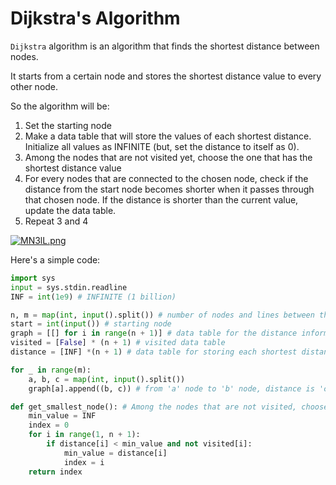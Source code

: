 # Dijkstra's Algorithm

```Dijkstra``` algorithm is an algorithm that finds the shortest distance between nodes.

It starts from a certain node and stores the shortest distance value to every other node. 

So the algorithm will be:

1. Set the starting node
2. Make a data table that will store the values of each shortest distance. Initialize all values as INFINITE 
(but, set the distance to itself as 0).
3. Among the nodes that are not visited yet, choose the one that has the shortest distance value 
4. For every nodes that are connected to the chosen node, check if the distance from the start node becomes shorter when it passes through that chosen node. 
If the distance is shorter than the current value, update the data table. 
5. Repeat 3 and 4

[![MN3lL.png](https://i.postimg.cc/Gh8QvwR0/MN3lL.png)](https://postimg.cc/GHRG1f9z)

Here's a simple code: 
```python
import sys
input = sys.stdin.readline
INF = int(1e9) # INFINITE (1 billion)

n, m = map(int, input().split()) # number of nodes and lines between them
start = int(input()) # starting node
graph = [[] for i in range(n + 1)] # data table for the distance information of each line
visited = [False] * (n + 1) # visited data table
distance = [INF] *(n + 1) # data table for storing each shortest distance (initialize as INF first)

for _ in range(m): 
    a, b, c = map(int, input().split()) 
    graph[a].append((b, c)) # from 'a' node to 'b' node, distance is 'c'

def get_smallest_node(): # Among the nodes that are not visited, choose a node that has the smallest distance value 
    min_value = INF
    index = 0
    for i in range(1, n + 1):
        if distance[i] < min_value and not visited[i]:
            min_value = distance[i]
            index = i
    return index
```
